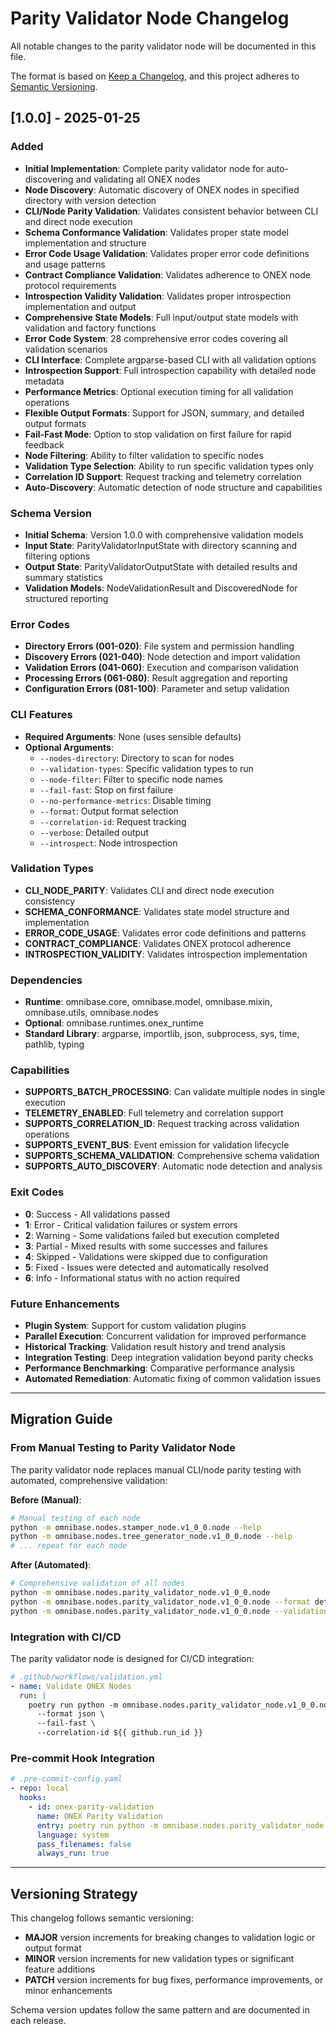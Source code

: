 <!-- === OmniNode:Metadata ===
author: OmniNode Team
copyright: OmniNode Team
created_at: '2025-05-28T12:40:27.433671'
description: Stamped by ONEX
entrypoint: python://CHANGELOG.md
hash: a27f69ce7a5f44d0f38fa168b730516c11fa879245aceb4667aa71509e46c54e
last_modified_at: '2025-05-29T11:50:15.457651+00:00'
lifecycle: active
meta_type: tool
metadata_version: 0.1.0
name: CHANGELOG.md
namespace: omnibase.CHANGELOG
owner: OmniNode Team
protocol_version: 0.1.0
runtime_language_hint: python>=3.11
schema_version: 0.1.0
state_contract: state_contract://default
tools: null
uuid: 01e85c71-c57c-448c-8d8d-0962bddf3fef
version: 1.0.0

<!-- === /OmniNode:Metadata === -->


# Parity Validator Node Changelog

All notable changes to the parity validator node will be documented in this file.

The format is based on [Keep a Changelog](https://keepachangelog.com/en/1.0.0/),
and this project adheres to [Semantic Versioning](https://semver.org/spec/v2.0.0.html).

## [1.0.0] - 2025-01-25

### Added
- **Initial Implementation**: Complete parity validator node for auto-discovering and validating all ONEX nodes
- **Node Discovery**: Automatic discovery of ONEX nodes in specified directory with version detection
- **CLI/Node Parity Validation**: Validates consistent behavior between CLI and direct node execution
- **Schema Conformance Validation**: Validates proper state model implementation and structure
- **Error Code Usage Validation**: Validates proper error code definitions and usage patterns
- **Contract Compliance Validation**: Validates adherence to ONEX node protocol requirements
- **Introspection Validity Validation**: Validates proper introspection implementation and output
- **Comprehensive State Models**: Full input/output state models with validation and factory functions
- **Error Code System**: 28 comprehensive error codes covering all validation scenarios
- **CLI Interface**: Complete argparse-based CLI with all validation options
- **Introspection Support**: Full introspection capability with detailed node metadata
- **Performance Metrics**: Optional execution timing for all validation operations
- **Flexible Output Formats**: Support for JSON, summary, and detailed output formats
- **Fail-Fast Mode**: Option to stop validation on first failure for rapid feedback
- **Node Filtering**: Ability to filter validation to specific nodes
- **Validation Type Selection**: Ability to run specific validation types only
- **Correlation ID Support**: Request tracking and telemetry correlation
- **Auto-Discovery**: Automatic detection of node structure and capabilities

### Schema Version
- **Initial Schema**: Version 1.0.0 with comprehensive validation models
- **Input State**: ParityValidatorInputState with directory scanning and filtering options
- **Output State**: ParityValidatorOutputState with detailed results and summary statistics
- **Validation Models**: NodeValidationResult and DiscoveredNode for structured reporting

### Error Codes
- **Directory Errors (001-020)**: File system and permission handling
- **Discovery Errors (021-040)**: Node detection and import validation
- **Validation Errors (041-060)**: Execution and comparison validation
- **Processing Errors (061-080)**: Result aggregation and reporting
- **Configuration Errors (081-100)**: Parameter and setup validation

### CLI Features
- **Required Arguments**: None (uses sensible defaults)
- **Optional Arguments**: 
  - `--nodes-directory`: Directory to scan for nodes
  - `--validation-types`: Specific validation types to run
  - `--node-filter`: Filter to specific node names
  - `--fail-fast`: Stop on first failure
  - `--no-performance-metrics`: Disable timing
  - `--format`: Output format selection
  - `--correlation-id`: Request tracking
  - `--verbose`: Detailed output
  - `--introspect`: Node introspection

### Validation Types
- **CLI_NODE_PARITY**: Validates CLI and direct node execution consistency
- **SCHEMA_CONFORMANCE**: Validates state model structure and implementation
- **ERROR_CODE_USAGE**: Validates error code definitions and patterns
- **CONTRACT_COMPLIANCE**: Validates ONEX protocol adherence
- **INTROSPECTION_VALIDITY**: Validates introspection implementation

### Dependencies
- **Runtime**: omnibase.core, omnibase.model, omnibase.mixin, omnibase.utils, omnibase.nodes
- **Optional**: omnibase.runtimes.onex_runtime
- **Standard Library**: argparse, importlib, json, subprocess, sys, time, pathlib, typing

### Capabilities
- **SUPPORTS_BATCH_PROCESSING**: Can validate multiple nodes in single execution
- **TELEMETRY_ENABLED**: Full telemetry and correlation support
- **SUPPORTS_CORRELATION_ID**: Request tracking across validation operations
- **SUPPORTS_EVENT_BUS**: Event emission for validation lifecycle
- **SUPPORTS_SCHEMA_VALIDATION**: Comprehensive schema validation
- **SUPPORTS_AUTO_DISCOVERY**: Automatic node detection and analysis

### Exit Codes
- **0**: Success - All validations passed
- **1**: Error - Critical validation failures or system errors
- **2**: Warning - Some validations failed but execution completed
- **3**: Partial - Mixed results with some successes and failures
- **4**: Skipped - Validations were skipped due to configuration
- **5**: Fixed - Issues were detected and automatically resolved
- **6**: Info - Informational status with no action required

### Future Enhancements
- **Plugin System**: Support for custom validation plugins
- **Parallel Execution**: Concurrent validation for improved performance
- **Historical Tracking**: Validation result history and trend analysis
- **Integration Testing**: Deep integration validation beyond parity checks
- **Performance Benchmarking**: Comparative performance analysis
- **Automated Remediation**: Automatic fixing of common validation issues

---

## Migration Guide

### From Manual Testing to Parity Validator Node

The parity validator node replaces manual CLI/node parity testing with automated, comprehensive validation:

**Before (Manual)**:
```bash
# Manual testing of each node
python -m omnibase.nodes.stamper_node.v1_0_0.node --help
python -m omnibase.nodes.tree_generator_node.v1_0_0.node --help
# ... repeat for each node
```

**After (Automated)**:
```bash
# Comprehensive validation of all nodes
python -m omnibase.nodes.parity_validator_node.v1_0_0.node
python -m omnibase.nodes.parity_validator_node.v1_0_0.node --format detailed
python -m omnibase.nodes.parity_validator_node.v1_0_0.node --validation-types cli_node_parity schema_conformance
```

### Integration with CI/CD

The parity validator node is designed for CI/CD integration:

```yaml
# .github/workflows/validation.yml
- name: Validate ONEX Nodes
  run: |
    poetry run python -m omnibase.nodes.parity_validator_node.v1_0_0.node \
      --format json \
      --fail-fast \
      --correlation-id ${{ github.run_id }}
```

### Pre-commit Hook Integration

```yaml
# .pre-commit-config.yaml
- repo: local
  hooks:
    - id: onex-parity-validation
      name: ONEX Parity Validation
      entry: poetry run python -m omnibase.nodes.parity_validator_node.v1_0_0.node
      language: system
      pass_filenames: false
      always_run: true
```

---

## Versioning Strategy

This changelog follows semantic versioning:

- **MAJOR** version increments for breaking changes to validation logic or output format
- **MINOR** version increments for new validation types or significant feature additions
- **PATCH** version increments for bug fixes, performance improvements, or minor enhancements

Schema version updates follow the same pattern and are documented in each release.
